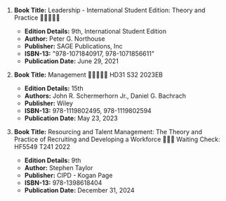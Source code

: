 1. **Book Title:** Leadership - International Student Edition: Theory and Practice 🚨🚨🚨🚨🚨
   - **Edition Details:** 9th, International Student Edition  
   - **Author:** Peter G. Northouse  
   - **Publisher:** SAGE Publications, Inc  
   - **ISBN-13:** "978-1071840917, 978-1071856611"  
   - **Publication Date:** June 29, 2021

2. **Book Title:** Management 🚨🚨🚨🚨🚨 HD31 S32 2023EB
   - **Edition Details:** 15th
   - **Authors:** John R. Schermerhorn Jr., Daniel G. Bachrach 
   - **Publisher:** Wiley
   - **ISBN-13:** 978-1119802495, 978-1119802594
   - **Publication Date:** May 23, 2023

3. **Book Title:** Resourcing and Talent Management: The Theory and Practice of Recruiting and Developing a Workforce  📒🔐🚫 Waiting Check: HF5549 T241 2022
   - **Edition Details:** 9th  
   - **Author:** Stephen Taylor  
   - **Publisher:** CIPD - Kogan Page  
   - **ISBN-13:** 978-1398618404  
   - **Publication Date:** December 31, 2024
